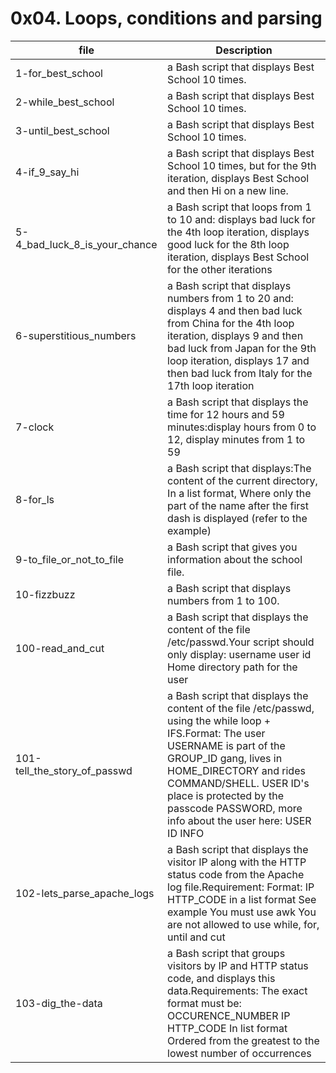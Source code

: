 # 0x04. Loops, conditions and parsing

|file|Description|
|---------|-------|
|1-for_best_school | a Bash script that displays Best School 10 times.|
|2-while_best_school| a Bash script that displays Best School 10 times.|
|3-until_best_school| a Bash script that displays Best School 10 times.|
|4-if_9_say_hi|a Bash script that displays Best School 10 times, but for the 9th iteration, displays Best School and then Hi on a new line. |
|5-4_bad_luck_8_is_your_chance| a Bash script that loops from 1 to 10 and: displays bad luck for the 4th loop iteration, displays good luck for the 8th loop iteration, displays Best School for the other iterations|
|6-superstitious_numbers|  a Bash script that displays numbers from 1 to 20 and: displays 4 and then bad luck from China for the 4th loop iteration, displays 9 and then bad luck from Japan for the 9th loop iteration, displays 17 and then bad luck from Italy for the 17th loop iteration|
|7-clock|a Bash script that displays the time for 12 hours and 59 minutes:display hours from 0 to 12, display minutes from 1 to 59|
|8-for_ls|a Bash script that displays:The content of the current directory, In a list format, Where only the part of the name after the first dash is displayed (refer to the example)|
|9-to_file_or_not_to_file|a Bash script that gives you information about the school file.|
|10-fizzbuzz|a Bash script that displays numbers from 1 to 100.|
|100-read_and_cut|a Bash script that displays the content of the file /etc/passwd.Your script should only display:    username    user id    Home directory path for the user | 
|101-tell_the_story_of_passwd|a Bash script that displays the content of the file /etc/passwd, using the while loop + IFS.Format: The user USERNAME is part of the GROUP_ID gang, lives in HOME_DIRECTORY and rides COMMAND/SHELL. USER ID's place is protected by the passcode PASSWORD, more info about the user here: USER ID INFO |
|102-lets_parse_apache_logs|a Bash script that displays the visitor IP along with the HTTP status code from the Apache log file.Requirement:    Format: IP HTTP_CODE    in a list format    See example   You must use awk   You are not allowed to use while, for, until and cut |
|103-dig_the-data|a Bash script that groups visitors by IP and HTTP status code, and displays this data.Requirements:   The exact format must be:      OCCURENCE_NUMBER IP HTTP_CODE    In list format  Ordered from the greatest to the lowest number of occurrences  |

